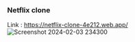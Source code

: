 ### Netflix clone 

Link : https://netflix-clone-4e212.web.app/
![Screenshot 2024-02-03 234300](https://github.com/pranavraj101/netfix-clone/assets/63108839/e8173e89-28b4-4f42-a0b0-eb7537cdd639)
